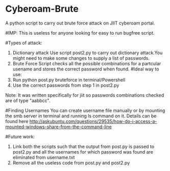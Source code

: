 # Cyberoam-Brute

A python script to carry out brute force attack on JIIT cyberoam portal.

#IMP: 
This is useless for anyone looking for easy to run bugfree script.

#Types of attack:
1. Dictionary attack
    Use script post2.py to carry out dictionary attack.You might need to make some changes to supply a list of passwords.
2. Brute Force
    Script checks all the possible combinations for a partcular usename and stores the correct password when found.
#Ideal way to use:
  1. Run python post.py bruteforce in terminal/Powershell
  2. Use the correct passwords from step 1 in post2.py
    
Note: It was written specifically for jiit so passwords combinations checked are of type "aabbcc".

#Finding Usernames
    You can create username file manually or by mounting the smb server in terminal and running ls command on it.
    Details can be found here 
    http://askubuntu.com/questions/29535/how-do-i-access-a-mounted-windows-share-from-the-command-line   

#Future work:
  1. Link both the scripts such that the output from post.py is passed to post2.py and all the usernames for which password was found are eliminated from username.txt
  2. Remove all the useless code from post.py and post2.py
